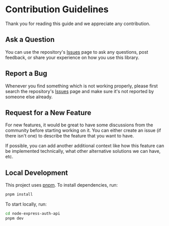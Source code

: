 # Contribution Guidelines

Thank you for reading this guide and we appreciate any contribution.

## Ask a Question

You can use the repository's [Issues](https://github.com/dephraiim/node-express-auth-api) page to ask any questions, post feedback, or share your experience on how you use this library.

## Report a Bug

Whenever you find something which is not working properly, please first search the repository's [Issues](https://github.com/dephraiim/node-express-auth-api) page and make sure it's not reported by someone else already.

## Request for a New Feature

For new features, it would be great to have some discussions from the community before starting working on it. You can either create an issue (if there isn't one) to describe the feature that you want to have.

If possible, you can add another additional context like how this feature can be implemented technically, what other alternative solutions we can have, etc.

## Local Development

This project uses [pnpm](https://pnpm.io). To install dependencies, run:

```bash
pnpm install
```

To start locally, run:

```bash
cd node-express-auth-api
pnpm dev
```
